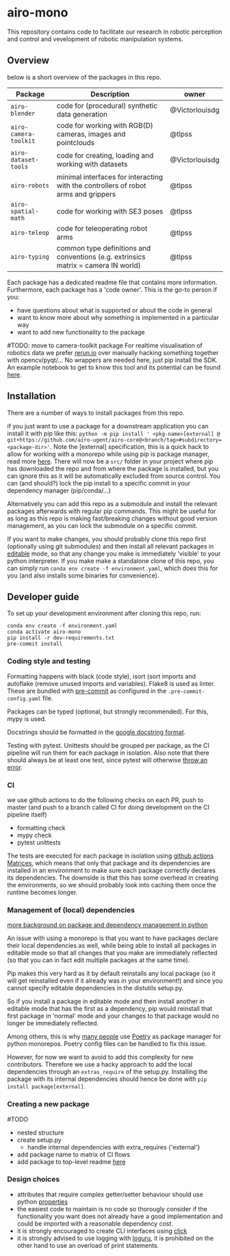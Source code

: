 # airo-mono
This repository contains code to facilitate our research in robotic perception and control and vevelopment of robotic manipulation systems.

## Overview
below is a short overview of the packages in this repo.

| Package | Description| owner |
|-------|-------|--------|
|`airo-blender` |code for (procedural) synthetic data generation | @Victorlouisdg |
| `airo-camera-toolkit`|code for working with RGB(D) cameras, images and pointclouds |@tlpss|
|`airo-dataset-tools`| code for creating, loading and working with datasets| @Victorlouisdg|
| `airo-robots`| minimal interfaces for interacting with the controllers of robot arms and grippers| @tlpss|
| `airo-spatial-math`|code for working with SE3 poses |@tlpss|
|`airo-teleop`| code for teleoperating robot arms |@tlpss|
| `airo-typing`  |common type definitions and conventions (e.g. extrinsics matrix = camera IN world) | @tlpss       |

Each package has a dedicated readme file that contains more information.
Furthermore, each package has a 'code owner'. This is the go-to person if you:
- have questions about what is supported or about the code in general
- want to know more about why something is implemented in a particular way
- want to add new functionality to the package


#TODO: move to camera-toolkit package
For realtime visualisation of robotics data we prefer [rerun.io](https://www.rerun.io/) over  manually hacking something together with opencv/pyqt/... No wrappers are needed here, just pip install the SDK. An example notebook to get to know this tool and its potential can be found [here](airo-camera-toolkit/airo_camera_toolkit/docs/rerun-zed-example.ipynb).

## Installation
There are a number of ways to install packages from this repo.

if you just want to use a package for a downstream application you can install it with pip like this: `python -m pip install ' <pkg-name>[external] @ git+https://github.com/airo-ugent/airo-core@<branch/tag>#subdirectory=<package-dir>'`. Note the [external] specification, this is a quick hack to allow for working with a monorepo while using pip is package manager, read more [here](#developer-guide/). There will now be a `src/` folder in your project where pip has downloaded the repo and from where the package is installed, but you can ignore this as it will be automatically excluded from source control. You can (and should?) lock the pip install to a specific commit in your dependency manager (pip/conda/...)

Alternatively you can add this repo as a submodule and install the relevant packages afterwards with regular pip commands. This might be useful for as long as this repo is making fast/breaking changes without good version management, as you can lock the submodule on a specific commit.

If you want to make changes, you should probably clone this repo first (optionally using git submodules)
and then install all relevant packages in [editable](https://pip.pypa.io/en/stable/topics/local-project-installs/#editable-installs) mode, so that any change you make is immediately 'visible' to your python interpreter. If you make make a standalone clone of this repo, you can simply run `conda env create -f environment.yaml`, which does this for you (and also installs some binaries for convenience).

## Developer guide

To set up your development environment after cloning this repo, run:
```
conda env create -f environment.yaml
conda activate airo-mono
pip install -r dev-requirements.txt
pre-commit install
```

### Coding style and testing
Formatting happens with black (code style), isort (sort imports and autoflake (remove unused imports and variables). Flake8 is used as linter. These are bundled with [pre-commit](https://pre-commit.com/) as configured in the `.pre-commit-config.yaml` file.

Packages can be typed (optional, but strongly recommended). For this, mypy is used.

Docstrings should be formatted in the [google docstring format](https://google.github.io/styleguide/pyguide.html#38-comments-and-docstrings).

Testing with pytest. Unittests should be grouped per package, as the CI pipeline will run them for each package in isolation. Also note that there should always be at least one test, since pytest will otherwise [throw an error](https://github.com/pytest-dev/pytest/issues/2393).

### CI
we use github actions to do the following checks on each PR, push to master (and push to a branch called CI for doing development on the CI pipeline itself)

- formatting check
- mypy check
- pytest unittests

The tests are executed for each package in isolation using [github actions Matrices](https://docs.github.com/en/actions/using-jobs/using-a-matrix-for-your-jobs), which means that only that package and its dependencies are installed in an environment to make sure each package correctly declares its dependencies. The downside is that this has some overhead in creating the environments, so we should probably look into caching them once the runtime becomes longer.

### Management of (local) dependencies
[more background on package and dependency management in python](https://ealizadeh.com/blog/guide-to-python-env-pkg-dependency-using-conda-poetry/)

An issue with using a monorepo is that you want to have packages declare their local dependencies as well, while being able to install all packages in editable mode so that all changes that you make are immediately reflected (so that you can in fact edit multiple packages at the same time).

Pip makes this very hard as it by default reinstalls any local package (so it will get reinstalled even if it already was in your environment!) and since you cannot specify editable dependencies in the distutils setup.py.

So if you install a package in editable mode and then install another in editable mode that has the first as a dependency, pip would reinstall that first package in 'normal' mode and your changes to that package would no longer be immediately reflected.

Among others, this is why [many people](https://medium.com/opendoor-labs/our-python-monorepo-d34028f2b6fa) use [Poetry](https://python-poetry.org/docs/basic-usage/) as package manager for python monorepos. Poetry config files can be handled to fix this issue.

However, for now we want to avoid to add this complexity for new contributors. Therefore we use a hacky approach to add the local dependencies through an `extras_require` of the setup.py. Installing the package with its internal dependencies should hence be done with `pip install package[external]`.
### Creating a new package
#TODO
- nested structure
- create setup.py
    - handle internal dependencies with extra_requires {'external'}
- add package name to matrix of CI flows
- add package to top-level readme [here](#functionality)

### Design choices
- attributes that require complex getter/setter behaviour should use python [properties](https://realpython.com/python-property/)
- the easiest code to maintain is no code so thorougly consider if the functionality you want does not already have a good implementation and could be imported with a reasonable dependency cost.
- it is strongly encouraged to create CLI interfaces using [click](https://click.palletsprojects.com/en/8.1.x/)
- it is strongly advised to use logging with [loguru](https://loguru.readthedocs.io/en/stable/), it is prohibited on the other hand to use an overload of print statements.